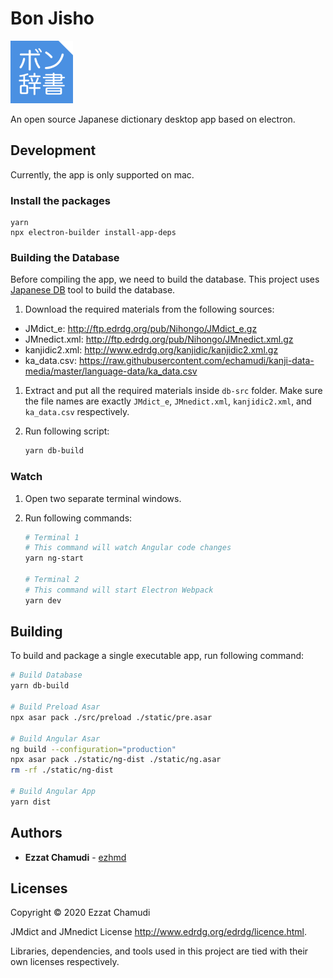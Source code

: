# Bon Jisho

<img src="https://raw.githubusercontent.com/echamudi/bon-jisho/master/ng-src/assets/bon-jisho-logo.svg" alt="Bon Jisho Logo" height="100" width="100">

An open source Japanese dictionary desktop app based on electron.

## Development

Currently, the app is only supported on mac.

### Install the packages

```
yarn
npx electron-builder install-app-deps
```

### Building the Database

Before compiling the app, we need to build the database.
This project uses [Japanese DB](https://github.com/ezhmd/japanese-db) tool to build the database. 

1. Download the required materials from the following sources:
  - JMdict_e: http://ftp.edrdg.org/pub/Nihongo/JMdict_e.gz
  - JMnedict.xml: http://ftp.edrdg.org/pub/Nihongo/JMnedict.xml.gz
  - kanjidic2.xml: http://www.edrdg.org/kanjidic/kanjidic2.xml.gz
  - ka_data.csv: https://raw.githubusercontent.com/echamudi/kanji-data-media/master/language-data/ka_data.csv

1. Extract and put all the required materials inside `db-src` folder. Make sure the file names are exactly `JMdict_e`, `JMnedict.xml`, `kanjidic2.xml`, and `ka_data.csv` respectively.

1. Run following script:
    ```sh
    yarn db-build
    ```

### Watch

1. Open two separate terminal windows.

2. Run following commands:

    ```sh
    # Terminal 1
    # This command will watch Angular code changes
    yarn ng-start 

    # Terminal 2
    # This command will start Electron Webpack
    yarn dev
    ```

## Building

To build and package a single executable app, run following command:

```sh
# Build Database
yarn db-build

# Build Preload Asar
npx asar pack ./src/preload ./static/pre.asar

# Build Angular Asar
ng build --configuration="production"
npx asar pack ./static/ng-dist ./static/ng.asar
rm -rf ./static/ng-dist

# Build Angular App
yarn dist
```

## Authors

* **Ezzat Chamudi** - [ezhmd](https://github.com/ezhmd)

## Licenses

Copyright © 2020 Ezzat Chamudi

JMdict and JMnedict License http://www.edrdg.org/edrdg/licence.html.

Libraries, dependencies, and tools used in this project are tied with their own licenses respectively.
